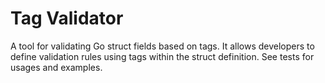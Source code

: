 # Tag Validator

A tool for validating Go struct fields based on tags. It allows developers to define validation rules using tags within the struct definition.
See tests for usages and examples.
